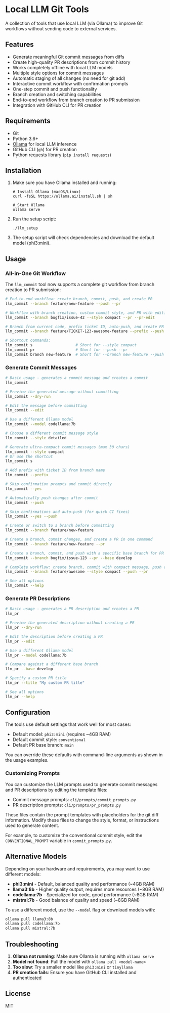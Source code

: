 # Local LLM Git Tools

A collection of tools that use local LLM (via Ollama) to improve Git workflows without sending code to external services.

## Features

- Generate meaningful Git commit messages from diffs
- Create high-quality PR descriptions from commit history
- Works completely offline with local LLM models
- Multiple style options for commit messages
- Automatic staging of all changes (no need for git add)
- Interactive commit workflow with confirmation prompts
- One-step commit and push functionality
- Branch creation and switching capabilities
- End-to-end workflow from branch creation to PR submission
- Integration with GitHub CLI for PR creation

## Requirements

- Git
- Python 3.6+
- [Ollama](https://ollama.ai/) for local LLM inference
- GitHub CLI (`gh`) for PR creation
- Python requests library (`pip install requests`)

## Installation

1. Make sure you have Ollama installed and running:
   ```
   # Install Ollama (macOS/Linux)
   curl -fsSL https://ollama.ai/install.sh | sh
   
   # Start Ollama
   ollama serve
   ```

2. Run the setup script:
   ```
   ./llm_setup
   ```
   
3. The setup script will check dependencies and download the default model (phi3:mini).

## Usage

### All-in-One Git Workflow

The `llm_commit` tool now supports a complete git workflow from branch creation to PR submission:

```bash
# End-to-end workflow: create branch, commit, push, and create PR
llm_commit --branch feature/new-feature --push --pr

# Workflow with branch creation, custom commit style, and PR with editing
llm_commit --branch bugfix/issue-42 --style compact --pr --pr-edit

# Branch from current code, prefix ticket ID, auto-push, and create PR
llm_commit --branch feature/TICKET-123-awesome-feature --prefix --push --pr

# Shortcut commands:
llm_commit s                   # Short for --style compact
llm_commit pr                  # Short for --push --pr 
llm_commit branch new-feature  # Short for --branch new-feature --push --pr
```

### Generate Commit Messages

```bash
# Basic usage - generates a commit message and creates a commit
llm_commit

# Preview the generated message without committing
llm_commit --dry-run

# Edit the message before committing
llm_commit --edit

# Use a different Ollama model
llm_commit --model codellama:7b

# Choose a different commit message style
llm_commit --style detailed

# Generate ultra-compact commit messages (max 30 chars)
llm_commit --style compact
# Or use the shortcut
llm_commit s

# Add prefix with ticket ID from branch name
llm_commit --prefix

# Skip confirmation prompts and commit directly
llm_commit --yes

# Automatically push changes after commit
llm_commit --push

# Skip confirmations and auto-push (for quick CI fixes)
llm_commit --yes --push

# Create or switch to a branch before committing
llm_commit --branch feature/new-feature

# Create a branch, commit changes, and create a PR in one command
llm_commit --branch feature/new-feature --pr

# Create a branch, commit, and push with a specific base branch for PR
llm_commit --branch bugfix/issue-123 --pr --base develop

# Complete workflow: create branch, commit with compact message, push and create PR
llm_commit --branch feature/awesome --style compact --push --pr

# See all options
llm_commit --help
```

### Generate PR Descriptions

```bash
# Basic usage - generates a PR description and creates a PR
llm_pr

# Preview the generated description without creating a PR
llm_pr --dry-run

# Edit the description before creating a PR
llm_pr --edit

# Use a different Ollama model
llm_pr --model codellama:7b

# Compare against a different base branch
llm_pr --base develop

# Specify a custom PR title
llm_pr --title "My custom PR title"

# See all options
llm_pr --help
```

## Configuration

The tools use default settings that work well for most cases:

- Default model: `phi3:mini` (requires ~4GB RAM)
- Default commit style: `conventional`
- Default PR base branch: `main`

You can override these defaults with command-line arguments as shown in the usage examples.

### Customizing Prompts

You can customize the LLM prompts used to generate commit messages and PR descriptions by editing the template files:

- Commit message prompts: `cli/prompts/commit_prompts.py`
- PR description prompts: `cli/prompts/pr_prompts.py`

These files contain the prompt templates with placeholders for the git diff information. Modify these files to change the style, format, or instructions used to generate content.

For example, to customize the conventional commit style, edit the `CONVENTIONAL_PROMPT` variable in `commit_prompts.py`.

## Alternative Models

Depending on your hardware and requirements, you may want to use different models:

- **phi3:mini** - Default, balanced quality and performance (~4GB RAM)
- **llama3:8b** - Higher quality output, requires more resources (~8GB RAM)
- **codellama:7b** - Specialized for code, good performance (~8GB RAM)
- **mistral:7b** - Good balance of quality and speed (~8GB RAM)

To use a different model, use the `--model` flag or download models with:

```bash
ollama pull llama3:8b
ollama pull codellama:7b
ollama pull mistral:7b
```

## Troubleshooting

1. **Ollama not running**: Make sure Ollama is running with `ollama serve`
2. **Model not found**: Pull the model with `ollama pull <model-name>`
3. **Too slow**: Try a smaller model like `phi3:mini` or `tinyllama`
4. **PR creation fails**: Ensure you have GitHub CLI installed and authenticated

## License

MIT
